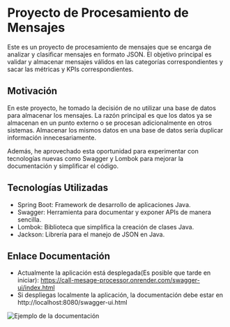 # Proyecto de Procesamiento de Mensajes

Este es un proyecto de procesamiento de mensajes que se encarga de analizar y clasificar mensajes en formato JSON. El objetivo principal es validar y almacenar mensajes válidos en las categorías correspondientes y sacar las métricas y KPIs correspondientes.

## Motivación

En este proyecto, he tomado la decisión de no utilizar una base de datos para almacenar los mensajes. La razón principal es que los datos ya se almacenan en un punto externo o se procesan adicionalmente en otros sistemas. Almacenar los mismos datos en una base de datos sería duplicar información innecesariamente.

Además, he aprovechado esta oportunidad para experimentar con tecnologías nuevas como Swagger y Lombok para mejorar la documentación y simplificar el código.

## Tecnologías Utilizadas

- Spring Boot: Framework de desarrollo de aplicaciones Java.
- Swagger: Herramienta para documentar y exponer APIs de manera sencilla.
- Lombok: Biblioteca que simplifica la creación de clases Java.
- Jackson: Librería para el manejo de JSON en Java.

## Enlace Documentación

- Actualmente la aplicación está desplegada(Es posible que tarde en iniciar): https://call-mesage-processor.onrender.com/swagger-ui/index.html
- Si despliegas localmente la aplicación, la documentación debe estar en http://localhost:8080/swagger-ui.html

![Ejemplo de la documentación](https://i.imgur.com/g8GgRa2.png)


